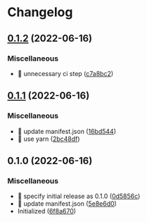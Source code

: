 # Changelog

## [0.1.2](https://github.com/shufo/joplin-plugin-markdown-prettier/compare/v0.1.1...v0.1.2) (2022-06-16)


### Miscellaneous

* 🤖 unnecessary ci step ([c7a8bc2](https://github.com/shufo/joplin-plugin-markdown-prettier/commit/c7a8bc2ae624238f6ca4f6c626993c072b2d1506))

## [0.1.1](https://github.com/shufo/joplin-plugin-markdown-prettier/compare/v0.1.0...v0.1.1) (2022-06-16)


### Miscellaneous

* 🤖 update manifest.json ([16bd544](https://github.com/shufo/joplin-plugin-markdown-prettier/commit/16bd5449b1e120d93a84a2d05bd9da5f27f61ea1))
* 🤖 use yarn ([2bc48df](https://github.com/shufo/joplin-plugin-markdown-prettier/commit/2bc48df3ff307a6300d521f0b245d5ea14221276))

## 0.1.0 (2022-06-16)


### Miscellaneous

* 🤖 specify initial release as 0.1.0 ([0d5856c](https://github.com/shufo/joplin-plugin-markdown-prettier/commit/0d5856cea70ca68575c50281ef620422216c53a9))
* 🤖 update manifest.json ([5e8e6d0](https://github.com/shufo/joplin-plugin-markdown-prettier/commit/5e8e6d05eae0f59bb0ab56dcc7d3fe117cc59ef0))
* Initialized ([6f8a670](https://github.com/shufo/joplin-plugin-markdown-prettier/commit/6f8a67038d15961ea7a6253fec26c539be6651a1))
